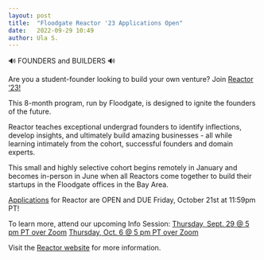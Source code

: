 ```yaml
---
layout: post
title:  "Floodgate Reactor '23 Applications Open"
date:   2022-09-29 10:49
author: Ula S.
---
```


🔊 FOUNDERS and BUILDERS 🔊

Are you a student-founder looking to build your own venture? Join [Reactor ‘23!](https://www.floodgate.com/reactor)

This 8-month program, run by Floodgate, is designed to ignite the founders of the future.

Reactor teaches exceptional undergrad founders to identify inflections, develop insights, and ultimately build amazing businesses - all while learning intimately from the cohort, successful founders and domain experts.

This small and highly selective cohort begins remotely in January and becomes in-person in June when all Reactors come together to build their startups in the Floodgate offices in the Bay Area. 

[Applications](https://airtable.com/shr7TghmC75inZFLP) for Reactor are OPEN and DUE Friday, October 21st at 11:59pm PT!

To learn more, attend our upcoming Info Session:
[Thursday, Sept. 29 @ 5 pm PT over Zoom](https://calendar.google.com/event?action=TEMPLATE&tmeid=cTZvZDlncWhoNnNqOGVqMm5sM3BxaWc2YWsgY19ndDA1MWdqa2cwcGg5NDVrYWUwcDFva21hZ0Bn&tmsrc=c_gt051gjkg0ph945kae0p1okmag%40group.calendar.google.com) 
[Thursday, Oct. 6 @ 5 pm PT over Zoom](https://calendar.google.com/event?action=TEMPLATE&tmeid=NTg5Nm9zZ2xmMWFwYTVoMjEzcnEzNjgxZnIgY19ndDA1MWdqa2cwcGg5NDVrYWUwcDFva21hZ0Bn&tmsrc=c_gt051gjkg0ph945kae0p1okmag%40group.calendar.google.com)

Visit the [Reactor website](https://www.floodgate.com/reactor) for more information.

